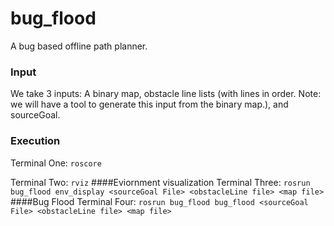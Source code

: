 # bug_flood
A bug based offline path planner.

### Input
We take 3 inputs: A binary map, obstacle line lists (with lines in order. Note: we will have a tool to generate this input from the binary map.), and sourceGoal.

### Execution
Terminal One: ``roscore``

Terminal Two: ``rviz``
####Eviornment visualization
Terminal Three: ``rosrun bug_flood env_display <sourceGoal File> <obstacleLine file> <map file>``
####Bug Flood
Terminal Four: ``rosrun bug_flood bug_flood <sourceGoal File> <obstacleLine file> <map file>``
